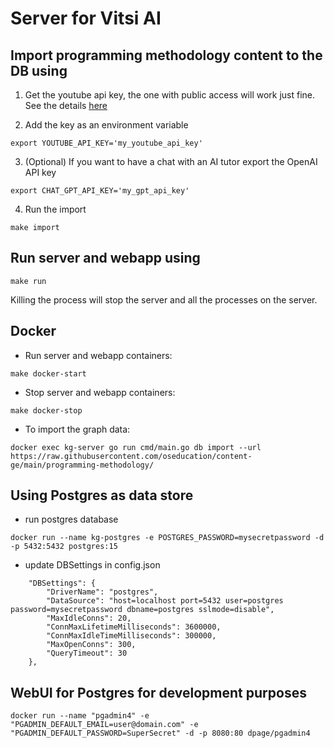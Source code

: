 # Server for Vitsi AI

## Import programming methodology content to the DB using
1. Get the youtube api key, the one with public access will work just fine. See the details [here](https://developers.google.com/youtube/v3/getting-started)

2. Add the key as an environment variable
```console
export YOUTUBE_API_KEY='my_youtube_api_key'
```
3. (Optional) If you want to have a chat with an AI tutor export the OpenAI API key
```console
export CHAT_GPT_API_KEY='my_gpt_api_key'
```

4. Run the import
```console
make import
```

## Run server and webapp using
```console
make run
```
Killing the process will stop the server and all the processes on the server.

## Docker
* Run server and webapp containers:
 ```consloe
 make docker-start
 ```
* Stop server and webapp containers:
```console
make docker-stop
```
* To import the graph data:
```console
docker exec kg-server go run cmd/main.go db import --url https://raw.githubusercontent.com/oseducation/content-ge/main/programming-methodology/
```



## Using Postgres as data store
* run postgres database
```console
docker run --name kg-postgres -e POSTGRES_PASSWORD=mysecretpassword -d -p 5432:5432 postgres:15
```
* update DBSettings in config.json
```
    "DBSettings": {
        "DriverName": "postgres",
        "DataSource": "host=localhost port=5432 user=postgres password=mysecretpassword dbname=postgres sslmode=disable",
        "MaxIdleConns": 20,
        "ConnMaxLifetimeMilliseconds": 3600000,
        "ConnMaxIdleTimeMilliseconds": 300000,
        "MaxOpenConns": 300,
        "QueryTimeout": 30
    },
```

## WebUI for Postgres for development purposes
```console
docker run --name "pgadmin4" -e "PGADMIN_DEFAULT_EMAIL=user@domain.com" -e "PGADMIN_DEFAULT_PASSWORD=SuperSecret" -d -p 8080:80 dpage/pgadmin4
```
